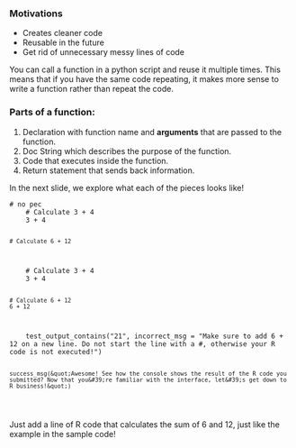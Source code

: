 
### Motivations
- Creates cleaner code
- Reusable in the future
- Get rid of unnecessary messy lines of code

You can call a function in a python script and reuse it multiple times.  This means that if you have the same code repeating, it makes more sense to write a function rather than repeat the code.

### Parts of a function:

1. Declaration with function name and **arguments** that are passed to the function.
2. Doc String which describes the purpose of the function.
3. Code that executes inside the function.
4. Return statement that sends back information.

In the next slide, we explore what each of the pieces looks like!
<div data-datacamp-exercise data-lang="python" data-height="500">
  <code data-type="pre-exercise-code"># no pec</code>
  <code data-type="sample-code">
    # Calculate 3 + 4
    3 + 4

    # Calculate 6 + 12

  </code>
  <code data-type="solution">
    # Calculate 3 + 4
    3 + 4

    # Calculate 6 + 12
    6 + 12
  </code>

  <code data-type="sct">
    test_output_contains(&quot;21&quot;, incorrect_msg = &quot;Make sure to add 6 + 12 on a new line. Do not start the line with a #, otherwise your R code is not executed!&quot;)

    success_msg(&quot;Awesome! See how the console shows the result of the R code you submitted? Now that you&#39;re familiar with the interface, let&#39;s get down to R business!&quot;)
  </code>

  <div data-type="hint">
    <p>
    Just add a line of R code that calculates the sum of 6 and 12, just like the example in the sample code!
    </p>
  </div>
</div>
